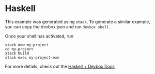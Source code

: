 # Haskell

This example was generated using `stack`. To generate a similar example, you can copy the devbox json and run `devbox shell`.

Once your shell has activated, run:

```
stack new my-project
cd my-project
stack build
stack exec my-project-exe
```

For more details, check out the [Haskell + Devbox Docs](https://www.jetify.com/devbox/docs/devbox_examples/languages/haskell/)

